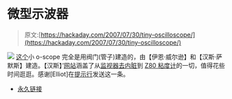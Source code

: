 # 微型示波器

> 原文:[https://hackaday.com/2007/07/30/tiny-oscilloscope/](https://hackaday.com/2007/07/30/tiny-oscilloscope/)

![](../Images/a9f1490bf43fd44fedd0e7669f863eba.png)
[这个](http://www.hanssummers.com/electronics/equipment/tinyscope/index.htm)小 o-scope 完全是用阀门(管子)建造的，由【伊恩·威尔逊】和【汉斯·萨默斯】建造。【汉斯】’[网站](http://www.hanssummers.com/index.htm)涵盖了从[监视器去内脏](http://www.hanssummers.com/misc/recycling/monitor/index.htm)到 [Z80 粘度计](http://www.hanssummers.com/electronics/viscometer/index.htm)的一切，值得花些时间逛逛。感谢[Elliot]在[提示行](http://hackaday.com/tips)发送这一条。

*   [永久链接](http://www.hanssummers.com/electronics/equipment/tinyscope/index.htm)